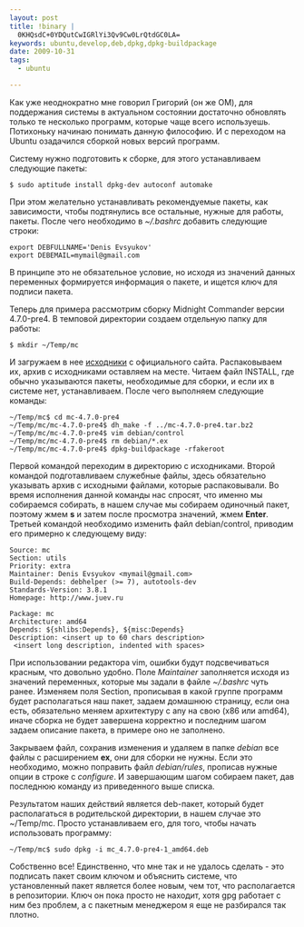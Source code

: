 ```yaml
--- 
layout: post
title: !binary |
  0KHQsdC+0YDQutCwIGRlYi3Qv9Cw0LrQtdGC0LA=
keywords: ubuntu,develop,deb,dpkg,dpkg-buildpackage
date: 2009-10-31
tags:
  - ubuntu

---
```

Как уже неоднократно мне говорил Григорий (он же OM), для поддержания системы в актуальном состоянии достаточно обновлять только те несколько программ, которые чаще всего используешь. Потихоньку начинаю понимать данную философию. И с переходом на Ubuntu озадачился сборкой новых версий программ.

Систему нужно подготовить к сборке, для этого  устанавливаем следующие пакеты:

    $ sudo aptitude install dpkg-dev autoconf automake

При этом желательно устанавливать рекомендуемые пакеты, как зависимости, чтобы подтянулись все остальные, нужные для работы, пакеты. После чего необходимо в <em>~/.bashrc</em> добавить следующие строки:

    export DEBFULLNAME='Denis Evsyukov'
    export DEBEMAIL=mymail@gmail.com

В принципе это не обязательное условие, но исходя из значений данных переменных формируется информация о пакете, и ищется ключ для подписи пакета.

Теперь для примера рассмотрим сборку Midnight Commander версии 4.7.0-pre4. В темповой директории создаем отдельную папку для работы:

    $ mkdir ~/Temp/mc

И загружаем в нее <a href="http://www.midnight-commander.org/downloads/15">исходники</a> с официального сайта. Распаковываем их, архив с исходниками оставляем на месте. Читаем файл INSTALL, где обычно указываются пакеты, необходимые для сборки, и если их в системе нет, устанавливаем. После чего выполняем следующие команды:

    ~/Temp/mc$ cd mc-4.7.0-pre4
    ~/Temp/mc/mc-4.7.0-pre4$ dh_make -f ../mc-4.7.0-pre4.tar.bz2
    ~/Temp/mc/mc-4.7.0-pre4$ vim debian/control
    ~/Temp/mc/mc-4.7.0-pre4$ rm debian/*.ex
    ~/Temp/mc/mc-4.7.0-pre4$ dpkg-buildpackage -rfakeroot

Первой командой переходим в директорию с исходниками. Второй командой подготавливаем служебные файлы, здесь обязательно указывать архив с исходными файлами, которые распаковывали. Во время исполнения данной команды нас спросят, что именно мы собираемся собирать, в нашем случае мы собираем одиночный пакет, поэтому жмем <strong>s</strong> и затем после просмотра значений, жмем <strong>Enter</strong>. Третьей командой необходимо изменить файл debian/control, приводим его примерно к следующему виду:

    Source: mc
    Section: utils
    Priority: extra
    Maintainer: Denis Evsyukov <mymail@gmail.com>
    Build-Depends: debhelper (>= 7), autotools-dev
    Standards-Version: 3.8.1
    Homepage: http://www.juev.ru

    Package: mc
    Architecture: amd64
    Depends: ${shlibs:Depends}, ${misc:Depends}
    Description: <insert up to 60 chars description>
     <insert long description, indented with spaces>

При использовании редактора vim, ошибки будут подсвечиваться красным, что довольно удобно. Поле <em>Maintainer</em> заполняется исходя из значений переменных, которые мы задали в файле <em>~/.bashrc</em> чуть ранее. Изменяем поля Section, прописывая в какой группе программ будет располагаться наш пакет, задаем домашнюю страницу, если она есть, обязательно меняем архитектуру с any на свою (x86 или amd64), иначе сборка не будет завершена корректно и последним шагом задаем описание пакета, в примере оно не заполнено.

Закрываем файл, сохранив изменения и удаляем в папке <em>debian</em> все файлы c расширением <strong>ex</strong>, они для сборки не нужны. Если это необходимо, можно поправить файл <em>debian/rules</em>, прописав нужные опции в строке с <em>configure</em>. И завершающим шагом собираем пакет, дав последнюю команду из приведенного выше списка.

Результатом наших действий является deb-пакет, который будет располагаться в родительской директории, в нашем случае это ~/Temp/mc. Просто устанавливаем его, для того, чтобы начать использовать программу:

    ~/Temp/mc$ sudo dpkg -i mc_4.7.0-pre4-1_amd64.deb

Собственно все! Единственно, что мне так и не удалось сделать - это подписать пакет своим ключом и объяснить системе, что установленный пакет является более новым, чем тот, что располагается в репозитории. Ключ он пока просто не находит, хотя gpg работает с ним без проблем, а с пакетным менеджером я еще не разбирался так плотно.

